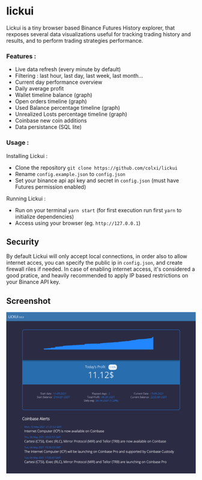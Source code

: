 # lickui
Lickui is a tiny browser based Binance Futures History explorer, that rexposes several data visualizations useful for tracking trading history and results, and to perform trading strategies performance.

### Features :
- Live data refresh (every minute by default)
- Filtering : last hour, last day, last week, last month...
- Current day performance overview
- Daily average profit
- Wallet timeline balance (graph)
- Open orders timeline (graph)
- Used Balance percentage timeline (graph)
- Unrealized Losts percentage timeline (graph)
- Coinbase new coin additions
- Data persistance (SQL lite)

### Usage :
Installing Lickui :
- Clone the repository  `git clone https://github.com/colxi/lickui`
- Rename `config.example.json` to `config.json`
- Set your binance api api key and secret in `config.json` (must have Futures permission enabled)

Running Lickui :
- Run on your terminal `yarn start` (for first execution run first `yarn` to initialize dependencies)
- Access using your browser (eg. `http://127.0.0.1`)

## Security
By default Lickui will only accept local connections, in order also to allow internet acces, you can specify the public ip in `config.json`, and create firewall riles if needed.
In case of enabling internet access, it's considered a good pratice, and heavily recommended to apply IP based restrictions on your Binance API key. 

## Screenshot
![alt text](https://github.com/colxi/lickui/blob/main/docs/lickui.png?raw=true)
